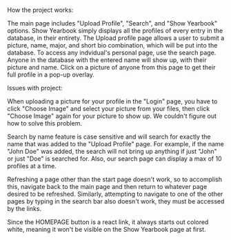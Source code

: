 
How the project works:

The main page includes "Upload Profile", "Search", and "Show Yearbook" options. Show Yearbook simply displays all the profiles of every entry in the database,
in their entirety. The Upload profile page allows a user to submit a picture, name, major, and short bio combination, which will be put into the database. To 
access any indvidual's personal page, use the search page. Anyone in the database with the entered name will show up, with their picture and name. Click on a 
picture of anyone from this page to get their full profile in a pop-up overlay.


Issues with project:

When uploading a picture for your profile in the "Login" page, you have to click "Choose Image" and select your picture from your files, then click "Choose Image" again for your picture to show up. 
We couldn't figure out how to solve this problem.

Search by name feature is case sensitive and will search for exactly the name that was added to the "Upload Profile" page. For example, if the name "John Doe" was added, 
the search will not bring up anything if just "John" or just "Doe" is searched for. Also, our search page can display a max of 10 profiles at a time.

Refreshing a page other than the start page doesn't work, so to accomplish this, navigate back to the main page and then return to whatever page desired to be refreshed.
Similarly, attempting to navigate to one of the other pages by typing in the search bar also doesn't work, they must be accessed by the links.

Since the HOMEPAGE button is a react link, it always starts out colored white, meaning it won't be visible on the Show Yearbook page at first.
